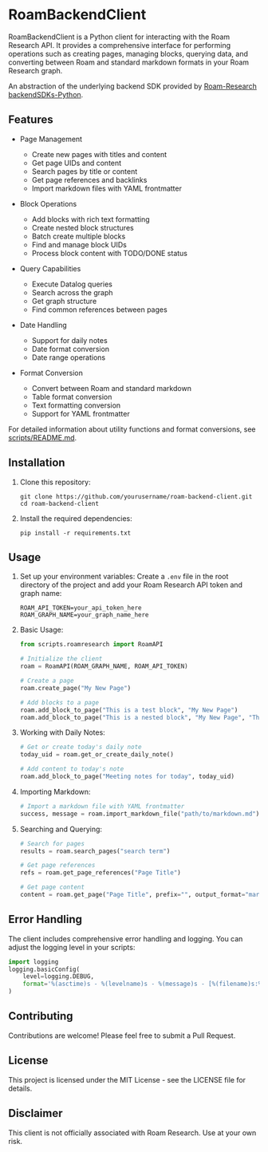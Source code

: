 # RoamBackendClient

RoamBackendClient is a Python client for interacting with the Roam Research API. It provides a comprehensive interface for performing operations such as creating pages, managing blocks, querying data, and converting between Roam and standard markdown formats in your Roam Research graph.

An abstraction of the underlying backend SDK provided by [Roam-Research](https://roamresearch.com) [backendSDKs-Python](https://github.com/Roam-Research/backend-sdks).

## Features

- Page Management

  - Create new pages with titles and content
  - Get page UIDs and content
  - Search pages by title or content
  - Get page references and backlinks
  - Import markdown files with YAML frontmatter

- Block Operations

  - Add blocks with rich text formatting
  - Create nested block structures
  - Batch create multiple blocks
  - Find and manage block UIDs
  - Process block content with TODO/DONE status

- Query Capabilities

  - Execute Datalog queries
  - Search across the graph
  - Get graph structure
  - Find common references between pages

- Date Handling

  - Support for daily notes
  - Date format conversion
  - Date range operations

- Format Conversion
  - Convert between Roam and standard markdown
  - Table format conversion
  - Text formatting conversion
  - Support for YAML frontmatter

For detailed information about utility functions and format conversions, see [scripts/README.md](scripts/README.md).

## Installation

1. Clone this repository:

   ```
   git clone https://github.com/yourusername/roam-backend-client.git
   cd roam-backend-client
   ```

2. Install the required dependencies:
   ```
   pip install -r requirements.txt
   ```

## Usage

1. Set up your environment variables:
   Create a `.env` file in the root directory of the project and add your Roam Research API token and graph name:

   ```
   ROAM_API_TOKEN=your_api_token_here
   ROAM_GRAPH_NAME=your_graph_name_here
   ```

2. Basic Usage:

   ```python
   from scripts.roamresearch import RoamAPI

   # Initialize the client
   roam = RoamAPI(ROAM_GRAPH_NAME, ROAM_API_TOKEN)

   # Create a page
   roam.create_page("My New Page")

   # Add blocks to a page
   roam.add_block_to_page("This is a test block", "My New Page")
   roam.add_block_to_page("This is a nested block", "My New Page", "This is a test block")
   ```

3. Working with Daily Notes:

   ```python
   # Get or create today's daily note
   today_uid = roam.get_or_create_daily_note()

   # Add content to today's note
   roam.add_block_to_page("Meeting notes for today", today_uid)
   ```

4. Importing Markdown:

   ```python
   # Import a markdown file with YAML frontmatter
   success, message = roam.import_markdown_file("path/to/markdown.md")
   ```

5. Searching and Querying:

   ```python
   # Search for pages
   results = roam.search_pages("search term")

   # Get page references
   refs = roam.get_page_references("Page Title")

   # Get page content
   content = roam.get_page("Page Title", prefix="", output_format="markdown")
   ```

## Error Handling

The client includes comprehensive error handling and logging. You can adjust the logging level in your scripts:

```python
import logging
logging.basicConfig(
    level=logging.DEBUG,
    format='%(asctime)s - %(levelname)s - %(message)s - [%(filename)s:%(lineno)d]'
)
```

## Contributing

Contributions are welcome! Please feel free to submit a Pull Request.

## License

This project is licensed under the MIT License - see the LICENSE file for details.

## Disclaimer

This client is not officially associated with Roam Research. Use at your own risk.
